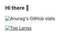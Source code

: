 ### Hi there 👋

<!--
**AneleMbabela/AneleMbabela** is a ✨ _special_ ✨ repository because its `README.md` (this file) appears on your GitHub profile.

Here are some ideas to get you started:

- 🔭 I’m currently working on ...
- 🌱 I’m currently learning ...
- 👯 I’m looking to collaborate on ...
- 🤔 I’m looking for help with ...
- 💬 Ask me about ...
- 📫 How to reach me: ...
- 😄 Pronouns: ...
- ⚡ Fun fact: ...
-->
![Anurag's GitHub stats](https://github-readme-stats.vercel.app/api?username=anelembabela&show_icons=true&theme=radical)

[![Top Langs](https://github-readme-stats.vercel.app/api/top-langs/?username=anelembabela&langs_count=8&theme=radical)](https://github.com/anuraghazra/github-readme-stats)


